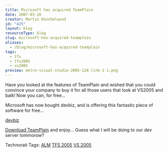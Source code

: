 ```yaml
---
title: Microsoft has acquired TeamPlain
date: 2007-03-26
creator: Martin Hinshelwood
id: "425"
layout: blog
resourceType: blog
slug: microsoft-has-acquired-teamplain
aliases:
  - /blog/microsoft-has-acquired-teamplain
tags:
  - tfs
  - tfs2005
  - vs2005
preview: metro-visual-studio-2005-128-link-1-1.png
---
```


Have you looked at the features of TeamPlain and wished that you could convince your company to buy it for all those users that look at VS2005 and balk! Now you can, for free...

Microsoft has now bought devbiz, and is offering this fantastic piece of software for free...

[devbiz](http://www.devbiz.com/teamplain/webaccess/default.aspx)

[Download TeamPlain](http://www.devbiz.com/teamplain/webaccess/download.aspx) and enjoy... Guess what I will be doing to our dev server tommorow?

Technorati Tags: [ALM](http://technorati.com/tags/ALM) [TFS 2005](http://technorati.com/tags/TFS+2005) [VS 2005](http://technorati.com/tags/VS+2005)

